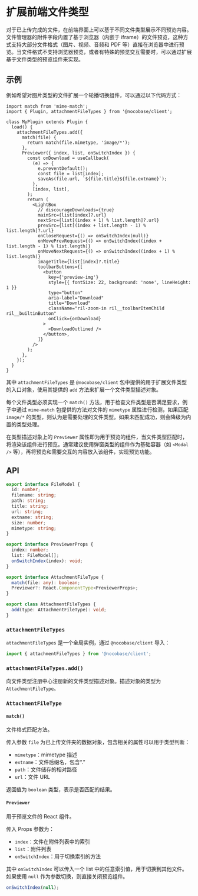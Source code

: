 # 扩展前端文件类型

对于已上传完成的文件，在前端界面上可以基于不同文件类型展示不同预览内容。文件管理器的附件字段内置了基于浏览器（内嵌于 iframe）的文件预览，这种方式支持大部分文件格式（图片、视频、音频和 PDF 等）直接在浏览器中进行预览。当文件格式不支持浏览器预览，或者有特殊的预览交互需要时，可以通过扩展基于文件类型的预览组件来实现。

## 示例

例如希望对图片类型的文件扩展一个轮播切换组件，可以通过以下代码方式：

```tsx
import match from 'mime-match';
import { Plugin, attachmentFileTypes } from '@nocobase/client';

class MyPlugin extends Plugin {
  load() {
    attachmentFileTypes.add({
      match(file) {
        return match(file.mimetype, 'image/*');
      },
      Previewer({ index, list, onSwitchIndex }) {
        const onDownload = useCallback(
          (e) => {
            e.preventDefault();
            const file = list[index];
            saveAs(file.url, `${file.title}${file.extname}`);
          },
          [index, list],
        );
        return (
          <LightBox
            // discourageDownloads={true}
            mainSrc={list[index]?.url}
            nextSrc={list[(index + 1) % list.length]?.url}
            prevSrc={list[(index + list.length - 1) % list.length]?.url}
            onCloseRequest={() => onSwitchIndex(null)}
            onMovePrevRequest={() => onSwitchIndex((index + list.length - 1) % list.length)}
            onMoveNextRequest={() => onSwitchIndex((index + 1) % list.length)}
            imageTitle={list[index]?.title}
            toolbarButtons={[
              <button
                key={'preview-img'}
                style={{ fontSize: 22, background: 'none', lineHeight: 1 }}
                type="button"
                aria-label="Download"
                title="Download"
                className="ril-zoom-in ril__toolbarItemChild ril__builtinButton"
                onClick={onDownload}
              >
                <DownloadOutlined />
              </button>,
            ]}
          />
        );
      },
    });
  }
}
```

其中 `attachmentFileTypes` 是 `@nocobase/client` 包中提供的用于扩展文件类型的入口对象，使用其提供的 `add` 方法来扩展一个文件类型描述对象。

每个文件类型必须实现一个 `match()` 方法，用于检查文件类型是否满足要求，例子中通过 `mime-match` 包提供的方法对文件的 `mimetype` 属性进行检测，如果匹配 `image/*` 的类型，则认为是需要处理的文件类型。如果未匹配成功，则会降级为内置的类型处理。

在类型描述对象上的 `Previewer` 属性即为用于预览的组件，当文件类型匹配时，将渲染该组件进行预览。通常建议使用弹窗类型的组件作为基础容器（如 `<Modal />` 等），再将预览和需要交互的内容放入该组件，实现预览功能。

## API

```ts
export interface FileModel {
  id: number;
  filename: string;
  path: string;
  title: string;
  url: string;
  extname: string;
  size: number;
  mimetype: string;
}

export interface PreviewerProps {
  index: number;
  list: FileModel[];
  onSwitchIndex(index): void;
}

export interface AttachmentFileType {
  match(file: any): boolean;
  Previewer?: React.ComponentType<PreviewerProps>;
}

export class AttachmentFileTypes {
  add(type: AttachmentFileType): void;
}
```

### `attachmentFileTypes`

`attachmentFileTypes` 是一个全局实例，通过 `@nocobase/client` 导入：

```ts
import { attachmentFileTypes } from '@nocobase/client';
```

### `attachmentFileTypes.add()`

向文件类型注册中心注册新的文件类型描述对象。描述对象的类型为 `AttachmentFileType`。

### `AttachmentFileType`

#### `match()`

文件格式匹配方法。

传入参数 `file` 为已上传文件夹的数据对象，包含相关的属性可以用于类型判断：

* `mimetype`：mimetype 描述
* `extname`：文件后缀名，包含“.”
* `path`：文件储存的相对路径
* `url`：文件 URL

返回值为 `boolean` 类型，表示是否匹配的结果。

#### `Previewer`

用于预览文件的 React 组件。

传入 Props 参数为：

* `index`：文件在附件列表中的索引
* `list`：附件列表
* `onSwitchIndex`：用于切换索引的方法

其中 `onSwitchIndex` 可以传入一个 list 中的任意索引值，用于切换到其他文件。如果使用 `null` 作为参数切换，则直接关闭预览组件。

```ts
onSwitchIndex(null);
```
